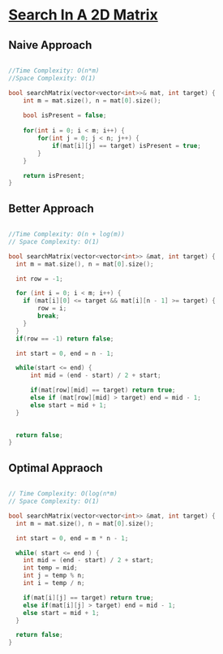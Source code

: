# [Search In A 2D Matrix](https://www.codingninjas.com/studio/problems/search-in-a-2d-matrix_980531?utm_source=youtube&utm_medium=affiliate&utm_campaign=codestudio_Striver_BinarySeries&leftPanelTab=1&leftPanelTabValue=PROBLEM)

## Naive Approach

```cpp

//Time Complexity: O(n*m)
//Space Complexity: O(1)

bool searchMatrix(vector<vector<int>>& mat, int target) {
    int m = mat.size(), n = mat[0].size();
    
    bool isPresent = false;
    
    for(int i = 0; i < m; i++) {
        for(int j = 0; j < n; j++) {
            if(mat[i][j] == target) isPresent = true;
        }
    }

    return isPresent;
}
```

## Better Approach

```cpp

//Time Complexity: O(n + log(m))
// Space Complexity: O(1)

bool searchMatrix(vector<vector<int>> &mat, int target) {
  int m = mat.size(), n = mat[0].size();

  int row = -1;

  for (int i = 0; i < m; i++) {
    if (mat[i][0] <= target && mat[i][n - 1] >= target) {
        row = i;
        break;
    }
  }
  if(row == -1) return false;

  int start = 0, end = n - 1;

  while(start <= end) {
      int mid = (end - start) / 2 + start;

      if(mat[row][mid] == target) return true;
      else if (mat[row][mid] > target) end = mid - 1;
      else start = mid + 1;
  }
  

  return false;
}
```

## Optimal Appraoch

```cpp

// Time Complexity: O(log(n*m)
// Space Complexity: O(1)

bool searchMatrix(vector<vector<int>> &mat, int target) {
  int m = mat.size(), n = mat[0].size();

  int start = 0, end = m * n - 1;

  while( start <= end ) {
    int mid = (end - start) / 2 + start;
    int temp = mid;
    int j = temp % n;
    int i = temp / n;

    if(mat[i][j] == target) return true;
    else if(mat[i][j] > target) end = mid - 1;
    else start = mid + 1;
  }

  return false;
}
```